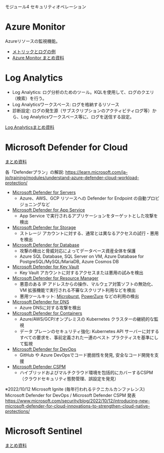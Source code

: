 モジュール4 セキュリティオペレーション

# Azure Monitor

Azureリソースの監視機能。

- [メトリックとログの例](../../AZ-303/pdf/mod15/メトリックとログの例.pdf)
- [Azure Monitor まとめ資料](../../AZ-104/pdf/mod11/Azure%20Monitor.pdf)

# Log Analytics

- Log Analytics: ログ分析のためのツール。KQLを使用して、ログのクエリ（検索）を行う。
- Log Analyticsワークスペース: ログを格納するリソース
- 診断設定: ログの発生源（サブスクリプションのアクティビティログ等）から、Log Analyticsワークスペース等に、ログを送信する設定。

[Log Analyticsまとめ資料](../../AZ-104/pdf/mod11/Log%20Analytics.pdf)

# Microsoft Defender for Cloud

[まとめ資料](../pdf/mod4/Microsoft%20Defender%20for%20Cloud%20まとめ.pdf)

各「Defenderプラン」の解説:
https://learn.microsoft.com/ja-jp/training/modules/understand-azure-defender-cloud-workload-protection/

- [Microsoft Defender for Servers](https://learn.microsoft.com/ja-jp/azure/defender-for-cloud/defender-for-servers-introduction)
  - Azure、AWS、GCP リソースへの Defender for Endpoint の自動プロビジョニングなど
- [Microsoft Defender for App Service](https://learn.microsoft.com/ja-jp/azure/defender-for-cloud/defender-for-app-service-introduction)
  - App Service で実行されるアプリケーションをターゲットとした攻撃を検出
- [Microsoft Defender for Storage](https://learn.microsoft.com/ja-jp/azure/defender-for-cloud/defender-for-storage-introduction)
  - ストレージ アカウントに対する、通常とは異なるアクセスの試行・悪用を検出
- [Microsoft Defender for Database](https://learn.microsoft.com/ja-jp/azure/defender-for-cloud/quickstart-enable-database-protections)
  - 攻撃の検出と脅威対応によってデータベース資産全体を保護
  - Azure SQL Database, SQL Server on VM, Azure Database for PostgreSQL/MySQL/MariaDB, Azure Cosmos DB
- [Microsoft Defender for Key Vault](https://learn.microsoft.com/ja-jp/azure/defender-for-cloud/defender-for-key-vault-introduction)
  - Key Vault アカウントに対するアクセスまたは悪用の試みを検出
- [Microsoft Defender for Resource Manager](https://learn.microsoft.com/ja-jp/azure/defender-for-cloud/defender-for-resource-manager-introduction)
  - 悪意のある IP アドレスからの操作、マルウェア対策ソフトの無効化、VM 拡張機能で実行される不審なスクリプト利用などを検出
  - 悪用ツールキット: [Microburst](https://github.com/NetSPI/MicroBurst), [PowerZure](https://dev.to/cheahengsoon/gathering-subscription-access-information-with-powerzure-2poc) などの利用の検出
- [Microsoft Defender for DNS](https://learn.microsoft.com/ja-jp/azure/defender-for-cloud/defender-for-dns-introduction)
  - Azure DNSに対する攻撃を検出
- [Microsoft Defender for Containers](https://learn.microsoft.com/ja-jp/azure/defender-for-cloud/defender-for-containers-introduction)
  - Azure/AWS/GCP/オンプレミスの Kubernetes クラスターの継続的な監視
  - データ プレーンのセキュリティ強化: Kubernetes API サーバーに対するすべての要求を、事前定義された一連のベスト プラクティスを基準にして監視
- [Microsoft Defender for DevOps](https://learn.microsoft.com/ja-jp/azure/defender-for-cloud/defender-for-devops-introduction)
  - GitHub や Azure DevOpsでコード脆弱性を発見, 安全なコード開発を支援
- [Microsoft Defender CSPM](https://www.microsoft.com/en-us/security/business/cloud-security/microsoft-defender-cloud-security-posture-management?rtc=1)
  - ハイブリッドおよびマルチクラウド環境を包括的にカバーするCSPM（クラウドセキュリティ態勢管理、誤設定を発見）

※2022/10/12 Microsoft Ignite (毎年行われるテクニカルカンファレンス)
Microsoft Defender for DevOps / Microsoft Defender CSPM 発表
https://www.microsoft.com/security/blog/2022/10/12/introducing-new-microsoft-defender-for-cloud-innovations-to-strengthen-cloud-native-protections/

# Microsoft Sentinel

[まとめ資料](../pdf/mod4/Microsoft%20Sentinel%20まとめ.pdf)